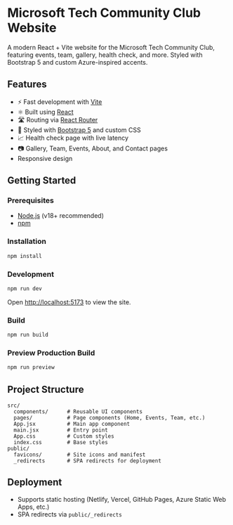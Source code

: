 # Microsoft Tech Community Club Website

A modern React + Vite website for the Microsoft Tech Community Club, featuring events, team, gallery, health check, and more. Styled with Bootstrap 5 and custom Azure-inspired accents.

## Features

-   ⚡ Fast development with [Vite](https://vitejs.dev/)
-   ⚛️ Built using [React](https://react.dev/)
-   🛣️ Routing via [React Router](https://reactrouter.com/)
-   🎨 Styled with [Bootstrap 5](https://getbootstrap.com/) and custom CSS
-   📈 Health check page with live latency
-   📷 Gallery, Team, Events, About, and Contact pages
-   Responsive design

## Getting Started

### Prerequisites

-   [Node.js](https://nodejs.org/) (v18+ recommended)
-   [npm](https://www.npmjs.com/)

### Installation

```bash
npm install
```

### Development

```bash
npm run dev
```

Open [http://localhost:5173](http://localhost:5173) to view the site.

### Build

```bash
npm run build
```

### Preview Production Build

```bash
npm run preview
```

## Project Structure

```
src/
  components/      # Reusable UI components
  pages/           # Page components (Home, Events, Team, etc.)
  App.jsx          # Main app component
  main.jsx         # Entry point
  App.css          # Custom styles
  index.css        # Base styles
public/
  favicons/        # Site icons and manifest
  _redirects       # SPA redirects for deployment
```

## Deployment

-   Supports static hosting (Netlify, Vercel, GitHub Pages, Azure Static Web Apps, etc.)
-   SPA redirects via `public/_redirects`
